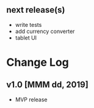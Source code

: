 ## next release(s)
* write tests
* add currency converter
* tablet UI

# Change Log

## v1.0 [MMM dd, 2019]
* MVP release

